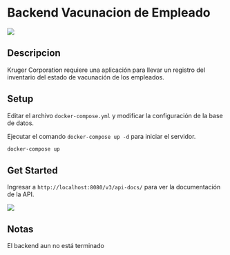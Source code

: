# Backend Vacunacion de Empleado

![](https://www.incae.edu/sites/default/files/styles/firehose-main-desktop/public/imagen_blog_junio.png?itok=zBJjALxM)

## Descripcion
Kruger Corporation requiere una aplicación para llevar un registro del inventario del estado de vacunación
de los empleados.

## Setup

Editar el archivo ```docker-compose.yml``` y modificar la configuración de la base de datos.

Ejecutar el comando ```docker-compose up -d``` para iniciar el servidor.

```bash 
docker-compose up 
```

## Get Started

Ingresar a ```http://localhost:8080/v3/api-docs/``` para ver la documentación de la API.

![](https://cdn.discordapp.com/attachments/979914024173072424/1011198868794392608/swagger.JPG)


## Notas

El backend aun no está terminado

